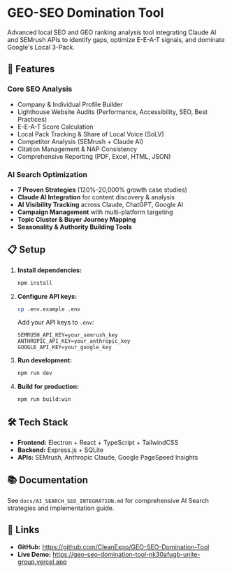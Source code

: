 # GEO-SEO Domination Tool

Advanced local SEO and GEO ranking analysis tool integrating Claude AI and SEMrush APIs to identify gaps, optimize E-E-A-T signals, and dominate Google's Local 3-Pack.

## 🚀 Features

### Core SEO Analysis
- Company & Individual Profile Builder
- Lighthouse Website Audits (Performance, Accessibility, SEO, Best Practices)
- E-E-A-T Score Calculation
- Local Pack Tracking & Share of Local Voice (SoLV)
- Competitor Analysis (SEMrush + Claude AI)
- Citation Management & NAP Consistency
- Comprehensive Reporting (PDF, Excel, HTML, JSON)

### AI Search Optimization
- **7 Proven Strategies** (120%-20,000% growth case studies)
- **Claude AI Integration** for content discovery & analysis
- **AI Visibility Tracking** across Claude, ChatGPT, Google AI
- **Campaign Management** with multi-platform targeting
- **Topic Cluster & Buyer Journey Mapping**
- **Seasonality & Authority Building Tools**

## 📋 Setup

1. **Install dependencies:**
   ```bash
   npm install
   ```

2. **Configure API keys:**
   ```bash
   cp .env.example .env
   ```

   Add your API keys to `.env`:
   ```
   SEMRUSH_API_KEY=your_semrush_key
   ANTHROPIC_API_KEY=your_anthropic_key
   GOOGLE_API_KEY=your_google_key
   ```

3. **Run development:**
   ```bash
   npm run dev
   ```

4. **Build for production:**
   ```bash
   npm run build:win
   ```

## 🛠️ Tech Stack

- **Frontend:** Electron + React + TypeScript + TailwindCSS
- **Backend:** Express.js + SQLite
- **APIs:** SEMrush, Anthropic Claude, Google PageSpeed Insights

## 📚 Documentation

See `docs/AI_SEARCH_SEO_INTEGRATION.md` for comprehensive AI Search strategies and implementation guide.

## 🔗 Links

- **GitHub:** https://github.com/CleanExpo/GEO-SEO-Domination-Tool
- **Live Demo:** https://geo-seo-domination-tool-nk30afugb-unite-group.vercel.app
